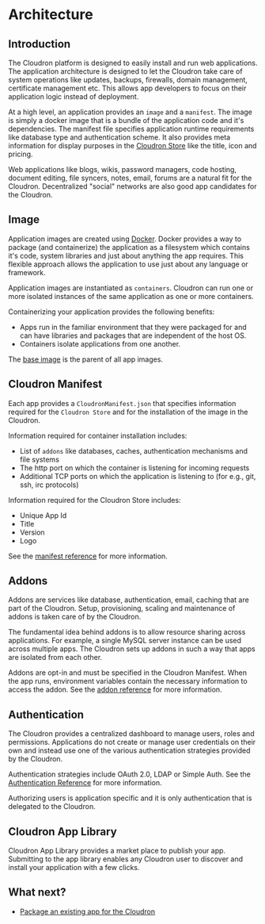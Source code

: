 # Architecture

## Introduction

The Cloudron platform is designed to easily install and run web applications.
The application architecture is designed to let the Cloudron take care of system
operations like updates, backups, firewalls, domain management, certificate management
etc. This allows app developers to focus on their application logic instead of deployment.

At a high level, an application provides an `image` and a `manifest`. The image is simply
a docker image that is a bundle of the application code and it's dependencies.  The manifest
file specifies application runtime requirements like database type and authentication scheme.
It also provides meta information for display purposes in the [Cloudron Store](/appstore.html)
like the title, icon and pricing.

Web applications like blogs, wikis, password managers, code hosting, document editing,
file syncers, notes, email, forums are a natural fit for the Cloudron. Decentralized "social"
networks are also good app candidates for the Cloudron.

## Image

Application images are created using [Docker](https://www.docker.io). Docker provides a way
to package (and containerize) the application as a filesystem which contains it's code, system libraries
and just about anything the app requires. This flexible approach allows the application to use just
about any language or framework.

Application images are instantiated as `containers`. Cloudron can run one or more isolated instances
of the same application as one or more containers.

Containerizing your application provides the following benefits:
* Apps run in the familiar environment that they were packaged for and can have libraries
and packages that are independent of the host OS.
* Containers isolate applications from one another.

The [base image](/references/baseimage.html) is the parent of all app images.

## Cloudron Manifest

Each app provides a `CloudronManifest.json` that specifies information required for the
`Cloudron Store` and for the installation of the image in the Cloudron.

Information required for container installation includes:
* List of `addons` like databases, caches, authentication mechanisms and file systems
* The http port on which the container is listening for incoming requests
* Additional TCP ports on which the application is listening to (for e.g., git, ssh,
irc protocols)

Information required for the Cloudron Store includes:
* Unique App Id
* Title
* Version
* Logo

See the [manifest reference](/references/manifest.html) for more information.

## Addons

Addons are services like database, authentication, email, caching that are part of the
Cloudron. Setup, provisioning, scaling and maintenance of addons is taken care of by the
Cloudron.

The fundamental idea behind addons is to allow resource sharing across applications.
For example, a single MySQL server instance can be used across multiple apps. The Cloudron
sets up addons in such a way that apps are isolated from each other.

Addons are opt-in and must be specified in the Cloudron Manifest. When the app runs, environment
variables contain the necessary information to access the addon. See the
[addon reference](/references/addons.html) for more information.

## Authentication

The Cloudron provides a centralized dashboard to manage users, roles and permissions. Applications
do not create or manage user credentials on their own and instead use one of the various
authentication strategies provided by the Cloudron.

Authentication strategies include OAuth 2.0, LDAP or Simple Auth. See the
[Authentication Reference](/references/authentication.html) for more information.

Authorizing users is application specific and it is only authentication that is delegated to the
Cloudron.

## Cloudron App Library

Cloudron App Library provides a market place to publish your app.
Submitting to the app library enables any Cloudron user to discover and install your application with a few clicks.

## What next?

* [Package an existing app for the Cloudron](/tutorials/packaging.html)
